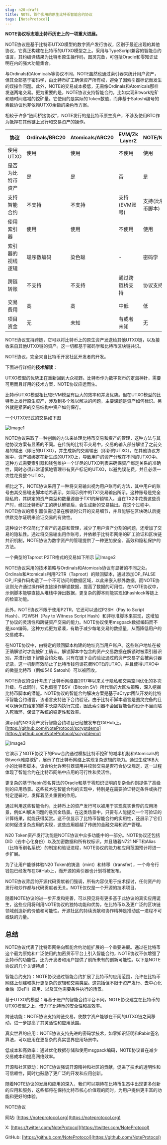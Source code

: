 ```yaml
---
slug: n20-draft
title: NOTE，首个实用的原生比特币智能合约协议
tags: [NoteProtocol]
---
```


**NOTE协议标志着比特币历史上的一项重大进展。**

NOTE协议是基于比特币UTXO模型的数字资产发行协议，区别于最近出现的其他协议，它真正构建在比特币的UTXO模型之上。采用与TypeScript兼容的智能合约语言，其约编译结果为比特币原生操作码，图灵完备，可包括Oracle和零知识证明在内的强大功能集合。

<!--truncate-->

与Ordinals和Atomicals等协议不同，NOTE虽然也通过索引器来统计用户资产，但其全部基于密码学，由比特币矿工确保资产所有权，避免了因索引器标记而发生的误操作问题。此外，NOTE的交易成本极低，无需像Ordinals和Atomicals那样发送两笔交易。更为重要的是，NOTE协议支持智能合约，比如实现Bitwork挖矿和随时间递减的挖矿量。它使用的是实际的Token数值，而非基于Satoshi编号的素数协议也非依赖UTXO余额的染色币方案。

相较于许多“链间桥接协议”，NOTE发行的是比特币原生资产，不涉及使用BTC作为抵押在其他链上发行和交易资产的操作。

| 协议 | Ordinals/BRC20 | Atomicals/ARC20 | EVM/Zk Layer2 | NOTE/N20 |
|-------|-------|-------|-------|-------|
| 使用UTXO | 使用 | 使用 | 不使用 | 使用 |
| 是否为比特币资产 | 是 | 是 | 否 | 是 |
| 支持智能合约 | 不支持 | 不支持 | 支持(EVM账号) | 支持(比特币脚本) |
| 使用索引器 | 使用 | 使用 | 不使用 | 使用 |
| 索引器的视线逻辑 | 聪序数编码 | 染色聪 | - | 密码学 |
| 跨链转账 | 不支持 | 不支持 | 通过跨链桥支持 | 协议支持 |
| 交易费用 | 高 | 高 | 中低 | 低 |
| 项目资金 | 无 | 未知 | 有或者未知 | 无 |

NOTE协议支持跨链，它可以将比特币上的原生资产发送给其他UTXO链，以及接收来自其他UTXO链的资产。这一切都基于密码学和比特币区块链共识。

NOTE协议，完全来自比特币开发社区开发者的开发。

下面进行详细的**技术解读**：

UTXO模型的优势正在重新回到大众视野。比特币作为数字货币的定海神针，需要可用而且好用的技术方案，NOTE协议应运而生。

比特币UTXO模型相比较EVM模型有巨大的效率和并发优势。但在UTXO模型的比特币上发行原生资产，涉及到多个难以解决的问题，主要课题是资产如何标识。另外就是紧密的交易结构中资产如何保存。

一个UTXO形式的交易如下图

![Image1](/blog/n20-1.png)

NOTE协议采取了一种创新的方法来处理比特币交易和资产的管理，这种方法与其他协议方案有显著的不同。在传统的比特币交易中，交易的输入部分解锁了之前交易的输出（即旧的UTXO），并生成新的交易输出（即新的UTXO）。在其他协议方案中，资产被绑定在新生成的UTXO上，导致用户的资产分散在不同的UTXO中。这种方式需要索引器和钱包维护一个详尽的UTXO列表来确保资产绑定关系的准确性，同时必须非常谨慎地管理带有资产标记的UTXO，以避免误花费，并且必须一次性花费整个UTXO。

相比之下，NOTE协议采用了一种将交易输出视为用户账号的方法，其中用户的账号由其交易输出脚本哈希表示，如同示例中的TX1交易输出所示。这种账号是完全隐私的，其绑定的资产类型和数量源自于TX1的解锁输入。当在TX2中花费这些资产时，经过比特币矿工的确认解锁后，会生成新的交易输出。在这个过程中，NOTE协议的索引器仅需记录在解锁时公开的交易细节，并且能够在区块确认后提供默克尔证明来验证交易的有效性。

这种设计不仅简化了资产的追踪和管理，减少了用户资产分割的问题，还增加了交易的隐私性。通过将交易输出用作账号，并依赖于比特币网络的矿工验证和区块链共识机制，NOTE协议为数字资产的管理提供了一种更加安全、高效和隐私保护的方法。

一个典型的Taproot P2TR格式的交易如下所示
![Image2](/blog/n20-2.png)

NOTE协议采用的技术策略与Ordinals和Atomicals协议有显著的不同之处。Ordinals和Atomicals利用P2TR（Taproot）的赎回脚本，通过添加OP_FALSE OP_IF操作码构造了一个不可访问的数据区域，以此来嵌入额外数据。而NOTE协议则允许通过操作码直接操作解锁数据，提高了数据的可用性。在NOTE协议中，示例脚本能够直接从堆栈中弹出数据，更复杂的脚本则能实现如hashlock等链上的检查功能。

此外，NOTE协议不限于使用P2TR，它还可以通过P2SH（Pay to Script Hash）、P2WSH（Pay to Witness Script Hash）和非标准脚本来实现，这增加了协议的灵活性和跨链资产交易的能力。NOTE协议使用msgpack数据编码而不是json编码，这种方式更为紧凑，有助于减少每笔交易的数据量，从而降低用户的交易成本。

在NOTE协议中，由特定的赎回脚本构建的地址充当用户账户。这些账户地址在被正确解锁时才能被矿工确认。解锁脚本中包含的资产交易数据在解锁时被索引器识别，并进行链下智能合约处理。只有在链下合约验证通过的资产交易才会被索引器记录，这一机制有效防止了比特币钱包误花费NOTE的UTXO，并且使得UTXO中的微量比特币（例如546 Satoshi）可以被回收。

NOTE协议的设计考虑了比特币网络自2017年以来关于隐私和交易空间优化的多次升级。与此同时，它也借鉴了BSV（Bitcoin SV）所代表的大区块策略，深入挖掘比特币脚本的潜能。NOTE协议的智能合约解决方案是基于sCrypt团队开发的比特币智能合约语言，该语言支持链下合约验证。由于比特币脚本语言是图灵完备的且可以确保在给定的脚本长度内执行完成，因此索引器不会因智能合约设计不当而陷入死循环，保证了系统的稳定性和效率。

演示用的N20资产发行智能合约项目已经被发布在GitHub上。
[https://github.com/NoteProtocol/scryptdemo](https://github.com/NoteProtocol/scryptdemo)

![Image3](/blog/n20-3.png)

它演示了NOTE协议下的Pow合约通过模拟比特币挖矿的减半机制和Atomicals的Bitwork难度挖矿，展示了在比特币网络上实现复杂逻辑的能力。通过生成1KB大小的比特币脚本，该合约允许索引器调用并校验交易是否符合协议规定，这一过程体现了智能合约在比特币网络中应用的可行性和灵活性。

更复杂的基于Rabin签名算法的Oracle和基于零知识证明的复杂合约则提供了高级别的应用场景。这些技术在智能合约的实现中，特别是在需要验证特定条件或执行特定逻辑时，发挥着至关重要的作用。

通过利用这些智能合约，比特币上的资产发行可以被用于实现真实世界的应用场景，例如AI解决问题的悬赏金场景。在这类场景中，只要有人能提交一个可验证的计算结果，就能获得奖赏。这不仅显示了比特币智能合约的实用性，还展示了它们如何促进复杂应用的实现，这些应用超越了传统的金融交易和资产管理。

N20 Token资产发行功能是NOTE协议中众多功能中的一部分。NOTE协议还包括DID（去中心化身份）以及加密数据和所有权标识，并且随着N721 NFT和Alias（比特币别名系统）的制定和验证进程，NOTE协议的能力和应用范围预计将进一步扩展。

为了让用户能够体验N20 Token的铸造（mint）和转移（transfer），一个命令行钱包已经发布在GitHub上，而开源的索引器也计划将被发布。

NOTE协议背后的开源代码贡献者们强调，所有内容仅用于技术探讨，任何资产的发行和炒作都与代码贡献者无关。NOTE仅仅是一个开源的技术项目。

随着NOTE协议的进一步开发和完善，可以预见将有更多基于此协议的真实应用诞生，这些应用将利用NOTE协议的独特功能和优势，在比特币以及更广泛的区块链领域创造新的价值和可能性。开源社区的持续贡献和协作精神是推动这一进程不可或缺的力量。

## 总结

NOTE协议代表了比特币网络向智能合约功能扩展的一个重要进展。通过在比特币这个最为原始和广泛使用的加密货币平台上引入智能合约，NOTE协议不仅增强了比特币的功能性，还为开发者和用户提供了前所未有的创新可能性。以下是NOTE协议的几个关键特点：

智能合约支持：NOTE协议通过智能合约扩展了比特币的应用范围，允许在比特币网络上创建和执行更复杂的逻辑和交易类型。这包括但不限于资产发行、去中心化金融（DeFi）应用、以及其他需要条件执行的场景。

基于UTXO的模型：与基于账户的智能合约平台不同，NOTE协议建立在比特币的UTXO模型之上，借力了比特币的安全性和高效率。

跨链功能：NOTE协议支持跨链交易，使数字资产能够在不同的UTXO链之间移动，进一步提高了其灵活性和应用范围。

真实世界的应用：NOTE协议支持先进的密码学技术，如零知识证明和Rabin签名算法，可以应用在更复杂的真实世界应用场景中。

低成本和高效率：通过优化数据存储和使用msgpack编码，NOTE协议旨在减少交易成本和提高网络效率。

开源和社区驱动：NOTE协议强调开源精神和社区的贡献，促进了技术的透明性和可信赖性，同时也鼓励了更广泛的开发和应用创新。

随着NOTE协议的发展和应用的深入，我们可以期待在比特币生态中出现更多创新的应用和服务，这些都将在保持比特币核心价值观的同时，为用户提供更丰富的功能和更好的体验。

NOTE协议

网站: [https://noteprotocol.org](https://noteprotocol.org)

X: [https://twitter.com/NoteProtocol](https://twitter.com/NoteProtocol)

GitHub: [https://github.com/NoteProtocol](https://github.com/NoteProtocol)
